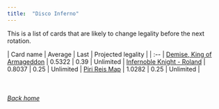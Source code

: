 ```yaml
---
title:  "Disco Inferno"
---
```


This is a list of cards that are likely to change legality before the next rotation.

| Card name | Average | Last | Projected legality |
| :-- |
[Demise, King of Armageddon](https://db.ygoprodeck.com/card/?search=Demise,%20King%20of%20Armageddon) | 0.5322 | 0.39 | Unlimited |
[Infernoble Knight - Roland](https://db.ygoprodeck.com/card/?search=Infernoble%20Knight%20-%20Roland) | 0.8037 | 0.25 | Unlimited |
[Piri Reis Map](https://db.ygoprodeck.com/card/?search=Piri%20Reis%20Map) | 1.0282 | 0.25 | Unlimited |

<br>

###### [Back home](index)